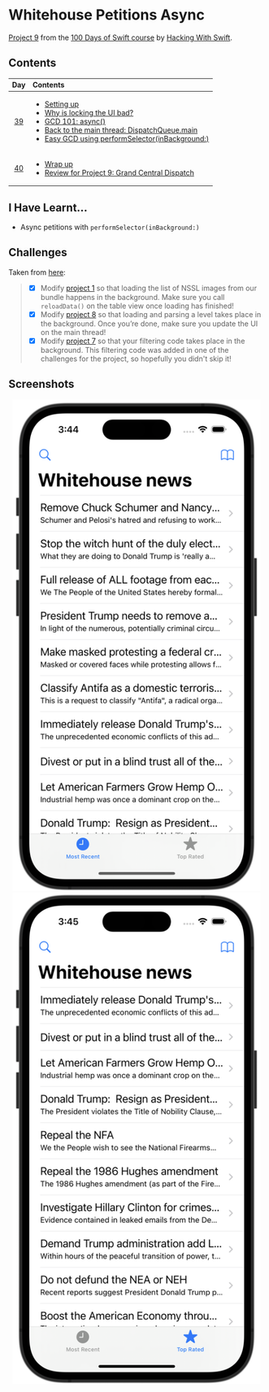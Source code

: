# Whitehouse Petitions Async

[Project 9](https://www.hackingwithswift.com/read/9/overview) from the [100 Days of Swift course](https://www.hackingwithswift.com/100) by [Hacking With Swift](https://www.hackingwithswift.com/).

## Contents

|                      Day                      | Contents                                                                                                                                                                                                                                                                                                                                                                                                                                       |
|:---------------------------------------------:|:-----------------------------------------------------------------------------------------------------------------------------------------------------------------------------------------------------------------------------------------------------------------------------------------------------------------------------------------------------------------------------------------------------------------------------------------------|
| [39](https://www.hackingwithswift.com/100/39) | <ul><li>[Setting up](https://www.hackingwithswift.com/read/9/1/setting-up)</li><li>[Why is locking the UI bad?](https://www.hackingwithswift.com/read/9/2)</li><li>[GCD 101: async()](https://www.hackingwithswift.com/read/9/3)</li><li>[Back to the main thread: DispatchQueue.main](https://www.hackingwithswift.com/read/9/4)</li><li>[Easy GCD using performSelector(inBackground:)](https://www.hackingwithswift.com/read/9/5)</li></ul> |
| [40](https://www.hackingwithswift.com/100/40) | <ul><li>[Wrap up](https://www.hackingwithswift.com/read/9/6)</li><li>[Review for Project 9: Grand Central Dispatch](https://www.hackingwithswift.com/review/hws/project-9-grand-central-dispatch)</li></ul>                                                                                                                                                                                                                                    |

## I Have Learnt...

- Async petitions with `performSelector(inBackground:)`

## Challenges

Taken from [here](https://www.hackingwithswift.com/read/9/6/wrap-up):

>- [x] Modify [project 1](https://github.com/HenestrosaConH/100-days-of-swift/tree/main/Courses/01-StormViewer) so that loading the list of NSSL images from our bundle happens in the background. Make sure you call `reloadData()` on the table view once loading has finished!
>- [x] Modify [project 8](https://github.com/HenestrosaConH/100-days-of-swift/tree/main/Courses/08-SevenSwiftyWords) so that loading and parsing a level takes place in the background. Once you’re done, make sure you update the UI on the main thread!
>- [x] Modify [project 7](https://github.com/HenestrosaConH/100-days-of-swift/tree/main/Courses/07-WhitehousePetitions) so that your filtering code takes place in the background. This filtering code was added in one of the challenges for the project, so hopefully you didn't skip it!

## Screenshots

<div align="center">
  <img src="./Screenshots/1.png" alt="Most recent screen" width="488">
  <img src="./Screenshots/2.png" alt="Top rated screen" width="488">
</div>
